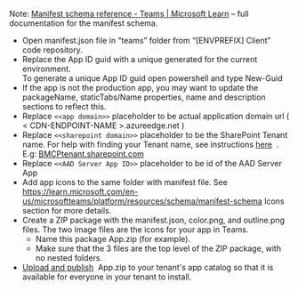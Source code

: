 Note: [Manifest schema reference - Teams | Microsoft Learn](https://learn.microsoft.com/en-us/microsoftteams/platform/resources/schema/manifest-schema) – full documentation for the manifest schema.


* Open manifest.json file in “teams” folder from “\[ENVPREFIX] Client” code repository.
* Replace the App ID guid with a unique generated for the current environment.\
  To generate a unique App ID guid open powershell and type New-Guid
* If the app is not the production app, you may want to update the packageName, staticTabs/Name properties, name and description sections to reflect this.
* Replace `<<app domain>>` placeholder to be actual application domain url ( < CDN-ENDPOINT-NAME >.azureedge.net )
* Replace `<<sharepoint domain>>` placeholder to be the SharePoint Tenant name. For help with finding your Tenant name, see instructions [here](https://www.bing.com/search?q=azure%20find%20tenant%20name)  . E.g: [BMCPtenant.sharepoint.com](http://abctenant.sharepoint.com/) 
* Replace `<<AAD Server App ID>>` placeholder to be id of the AAD Server App
* Add app icons to the same folder with manifest file. See <https://learn.microsoft.com/en-us/microsoftteams/platform/resources/schema/manifest-schema> Icons section for more details.
* Create a ZIP package with the manifest.json, color.png, and outline.png files. The two image files are the icons for your app in Teams.
  * Name this package App.zip (for example).
  * Make sure that the 3 files are the top level of the ZIP package, with no nested folders.
* [Upload and publish](https://docs.microsoft.com/en-us/MicrosoftTeams/manage-apps)  App.zip to your tenant's app catalog so that it is available for everyone in your tenant to install.

